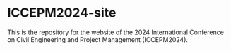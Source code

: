 # ICCEPM2024-site

This is the repository for the website of the 2024 International Conference on Civil Engineering and Project
Management (ICCEPM2024).

